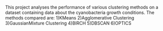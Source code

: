 This project analyses the performance of various clustering methods on a dataset containing data about the cyanobacteria growth conditions.
The methods compared are:
1)KMeans
2)Agglomerative Clustering
3)GaussianMixture Clustering
4)BIRCH
5)DBSCAN
6)OPTICS
